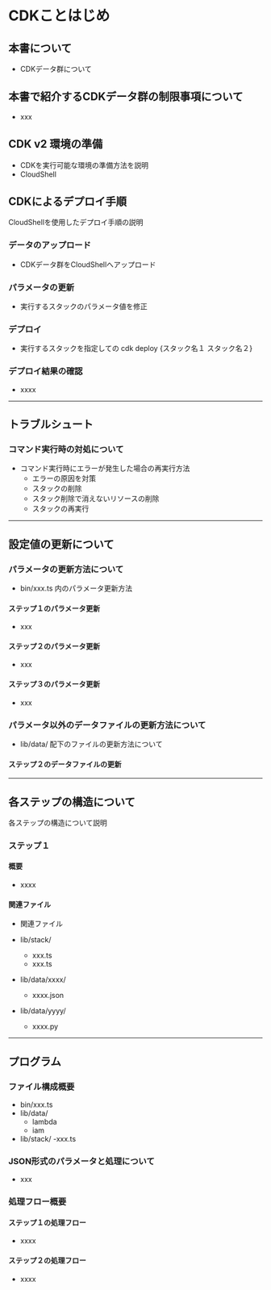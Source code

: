 
# CDKことはじめ

## 本書について

- CDKデータ群について

## 本書で紹介するCDKデータ群の制限事項について

- xxx

## CDK v2 環境の準備

- CDKを実行可能な環境の準備方法を説明
- CloudShell

## CDKによるデプロイ手順

CloudShellを使用したデプロイ手順の説明

### データのアップロード

- CDKデータ群をCloudShellへアップロード

### パラメータの更新

- 実行するスタックのパラメータ値を修正

### デプロイ

- 実行するスタックを指定しての cdk deploy {スタック名１ スタック名２}

### デプロイ結果の確認

- xxxx

----

## トラブルシュート

### コマンド実行時の対処について

- コマンド実行時にエラーが発生した場合の再実行方法
    - エラーの原因を対策
    - スタックの削除
    - スタック削除で消えないリソースの削除
    - スタックの再実行


---


## 設定値の更新について

### パラメータの更新方法について

- bin/xxx.ts 内のパラメータ更新方法

#### ステップ１のパラメータ更新

- xxx

#### ステップ２のパラメータ更新

- xxx

#### ステップ３のパラメータ更新

- xxx

### パラメータ以外のデータファイルの更新方法について

- lib/data/ 配下のファイルの更新方法について

#### ステップ２のデータファイルの更新


---


## 各ステップの構造について

各ステップの構造について説明

### ステップ１

#### 概要

- xxxx

#### 関連ファイル

- 関連ファイル

- lib/stack/
    - xxx.ts
    - xxx.ts
- lib/data/xxxx/
    - xxxx.json
- lib/data/yyyy/
    - xxxx.py



---

## プログラム

### ファイル構成概要

- bin/xxx.ts
- lib/data/
    - lambda
    - iam
- lib/stack/
    -xxx.ts

### JSON形式のパラメータと処理について

- xxx

### 処理フロー概要

#### ステップ１の処理フロー

- xxxx

#### ステップ２の処理フロー

- xxxx

